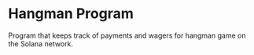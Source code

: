 # Hangman Program
Program that keeps track of payments and wagers for hangman game on the Solana network.

